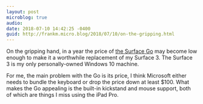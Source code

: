 ```yaml
---
layout: post
microblog: true
audio: 
date: 2018-07-10 14:42:25 -0400
guid: http://frankm.micro.blog/2018/07/10/on-the-gripping.html
---
```

On the gripping hand, in a year the price of [the Surface Go](https://www.laptopmag.com/articles/microsoft-surface-go-specs-price) may become low enough to make it a worthwhile replacement of my Surface 3. The Surface 3 is my only personally-owned Windows 10 machine.

For me, the main problem with the Go is its price, I think Microsoft either needs to bundle the keyboard or drop the price down at least $100. What makes the Go appealing is the built-in kickstand and mouse support, both of which are things I miss using the iPad Pro. 
